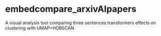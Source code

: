 # embedcompare_arxivAIpapers
A visual analysis tool comparing three sentences transformers effects on clustering with UMAP+HDBSCAN
